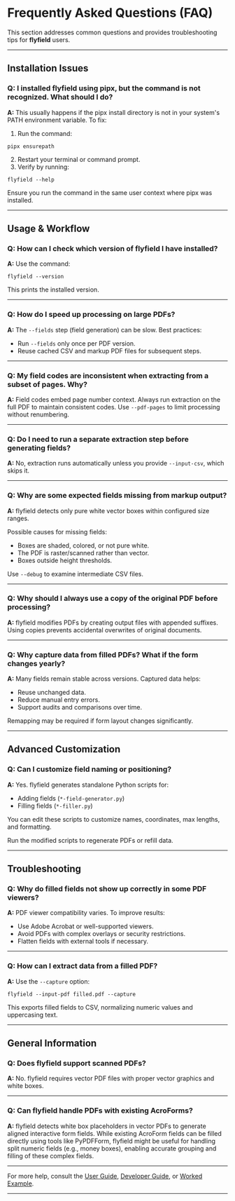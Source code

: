 # Frequently Asked Questions (FAQ)

This section addresses common questions and provides troubleshooting tips for **flyfield** users.

***

## Installation Issues

### Q: I installed flyfield using pipx, but the command is not recognized. What should I do?

**A:** This usually happens if the pipx install directory is not in your system's PATH environment variable. To fix:

1. Run the command:
```
pipx ensurepath
```

2. Restart your terminal or command prompt.
3. Verify by running:
```
flyfield --help
```

Ensure you run the command in the same user context where pipx was installed.

***

## Usage & Workflow

### Q: How can I check which version of flyfield I have installed?

**A:** Use the command:

```
flyfield --version
```

This prints the installed version.

***

### Q: How do I speed up processing on large PDFs?

**A:** The `--fields` step (field generation) can be slow. Best practices:

- Run `--fields` only once per PDF version.
- Reuse cached CSV and markup PDF files for subsequent steps.

***

### Q: My field codes are inconsistent when extracting from a subset of pages. Why?

**A:** Field codes embed page number context. Always run extraction on the full PDF to maintain consistent codes. Use `--pdf-pages` to limit processing without renumbering.

***

### Q: Do I need to run a separate extraction step before generating fields?

**A:** No, extraction runs automatically unless you provide `--input-csv`, which skips it.

***

### Q: Why are some expected fields missing from markup output?

**A:** flyfield detects only pure white vector boxes within configured size ranges.

Possible causes for missing fields:

- Boxes are shaded, colored, or not pure white.
- The PDF is raster/scanned rather than vector.
- Boxes outside height thresholds.

Use `--debug` to examine intermediate CSV files.

***

### Q: Why should I always use a copy of the original PDF before processing?

**A:** flyfield modifies PDFs by creating output files with appended suffixes. Using copies prevents accidental overwrites of original documents.

***

### Q: Why capture data from filled PDFs? What if the form changes yearly?

**A:** Many fields remain stable across versions. Captured data helps:

- Reuse unchanged data.
- Reduce manual entry errors.
- Support audits and comparisons over time.

Remapping may be required if form layout changes significantly.

***

## Advanced Customization

### Q: Can I customize field naming or positioning?

**A:** Yes. flyfield generates standalone Python scripts for:

- Adding fields (`*-field-generator.py`)
- Filling fields (`*-filler.py`)

You can edit these scripts to customize names, coordinates, max lengths, and formatting.

Run the modified scripts to regenerate PDFs or refill data.

***

## Troubleshooting

### Q: Why do filled fields not show up correctly in some PDF viewers?

**A:** PDF viewer compatibility varies. To improve results:

- Use Adobe Acrobat or well-supported viewers.
- Avoid PDFs with complex overlays or security restrictions.
- Flatten fields with external tools if necessary.

***

### Q: How can I extract data from a filled PDF?

**A:** Use the `--capture` option:

```
flyfield --input-pdf filled.pdf --capture
```

This exports filled fields to CSV, normalizing numeric values and uppercasing text.

***

## General Information

### Q: Does flyfield support scanned PDFs?

**A:** No. flyfield requires vector PDF files with proper vector graphics and white boxes.

***

### Q: Can flyfield handle PDFs with existing AcroForms?

**A:** flyfield detects white box placeholders in vector PDFs to generate aligned interactive form fields. While existing AcroForm fields can be filled directly using tools like PyPDFForm, flyfield might be useful for handling split numeric fields (e.g., money boxes), enabling accurate grouping and filling of these complex fields.

***

For more help, consult the [User Guide](usage.md), [Developer Guide](developer.md), or [Worked Example](example.md).

***